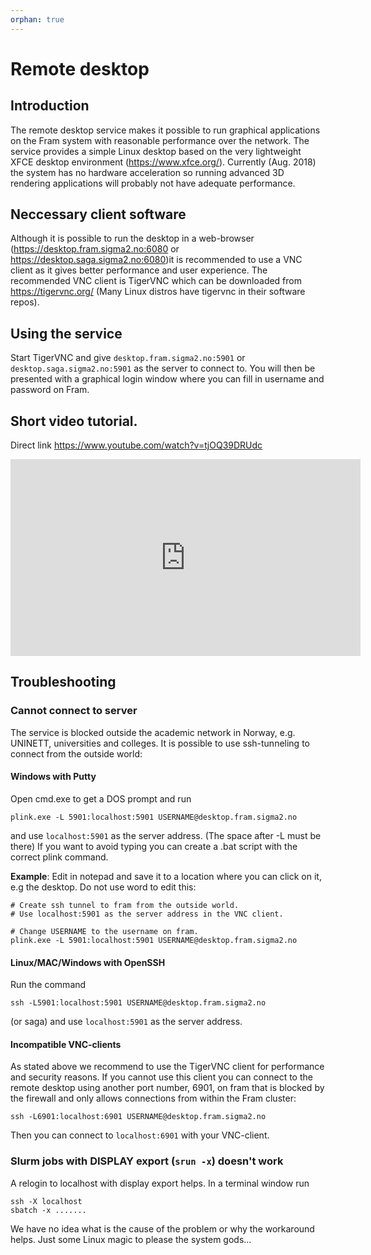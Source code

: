 ```yaml
---
orphan: true
---
```


# Remote desktop

## Introduction

The remote desktop service makes it possible to run graphical applications on the Fram system with reasonable performance over the network. The service provides a simple Linux desktop based on the very lightweight XFCE desktop environment (<https://www.xfce.org/>). Currently (Aug. 2018) the system has no hardware acceleration so running advanced 3D rendering applications will probably not have adequate performance.

## Neccessary client software

Although it is possible to run the desktop in a web-browser (<https://desktop.fram.sigma2.no:6080> or <https://desktop.saga.sigma2.no:6080>)it is recommended to use a VNC client as it gives better performance and user experience. The recommended VNC client is TigerVNC which can be downloaded from <https://tigervnc.org/> (Many Linux distros have tigervnc in their software repos).

## Using the service

Start TigerVNC and give `desktop.fram.sigma2.no:5901` or `desktop.saga.sigma2.no:5901` as the server to connect to. You will then be presented with a graphical login window where you can fill in username and password on Fram.

## Short video tutorial.

Direct link <https://www.youtube.com/watch?v=tjOQ39DRUdc>

<iframe width="560" height="315" src="https://www.youtube.com/embed/tjOQ39DRUdc?rel=0" frameborder="0" allow="autoplay; encrypted-media" allowfullscreen></iframe>

## Troubleshooting

### Cannot connect to server

The service is blocked outside the academic network in Norway, e.g. UNINETT, universities and colleges. It is possible to use ssh-tunneling to connect from the outside world:

#### Windows with Putty

Open cmd.exe to get a DOS prompt and run

```shell
plink.exe -L 5901:localhost:5901 USERNAME@desktop.fram.sigma2.no
```

and use `localhost:5901` as the server address. (The space after -L must be there) If you want to avoid typing you can create a .bat script with the correct plink command.

**Example**: Edit in notepad and save it to a location where you can click on it, e.g the desktop. Do not use word to edit this:
```
# Create ssh tunnel to fram from the outside world.
# Use localhost:5901 as the server address in the VNC client.

# Change USERNAME to the username on fram.
plink.exe -L 5901:localhost:5901 USERNAME@desktop.fram.sigma2.no
```


#### Linux/MAC/Windows with OpenSSH

Run the command

```shell
ssh -L5901:localhost:5901 USERNAME@desktop.fram.sigma2.no
```

(or saga) and use `localhost:5901` as the server address.

#### Incompatible VNC-clients

As stated above we recommend to use the TigerVNC client for performance and security reasons. If you cannot use this client you can connect to the remote desktop using another port number, 6901, on fram that is blocked by the firewall and only allows connections from within the Fram cluster:

```shell
ssh -L6901:localhost:6901 USERNAME@desktop.fram.sigma2.no
```

Then you can connect to `localhost:6901` with your VNC-client.

### Slurm jobs with DISPLAY export (`srun -x`) doesn't work

A relogin to localhost with display export helps. In a terminal window run

```shell
ssh -X localhost
sbatch -x .......
```

We have no idea what is the cause of the problem or why the workaround helps. Just some Linux magic to please the system gods...
